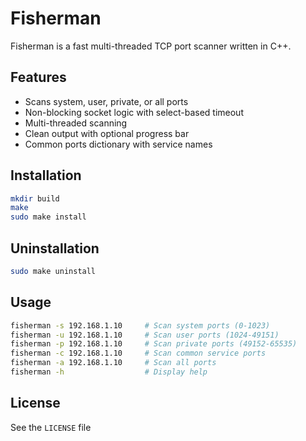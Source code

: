 # Fisherman

Fisherman is a fast multi-threaded TCP port scanner written in C++.

## Features

- Scans system, user, private, or all ports
- Non-blocking socket logic with select-based timeout
- Multi-threaded scanning
- Clean output with optional progress bar
- Common ports dictionary with service names

## Installation

```bash
mkdir build
make
sudo make install
```
## Uninstallation
```bash
sudo make uninstall
```
## Usage
```bash
fisherman -s 192.168.1.10     # Scan system ports (0-1023)
fisherman -u 192.168.1.10     # Scan user ports (1024-49151)
fisherman -p 192.168.1.10     # Scan private ports (49152-65535)
fisherman -c 192.168.1.10     # Scan common service ports
fisherman -a 192.168.1.10     # Scan all ports
fisherman -h                  # Display help
```
## License

See the ```LICENSE``` file
